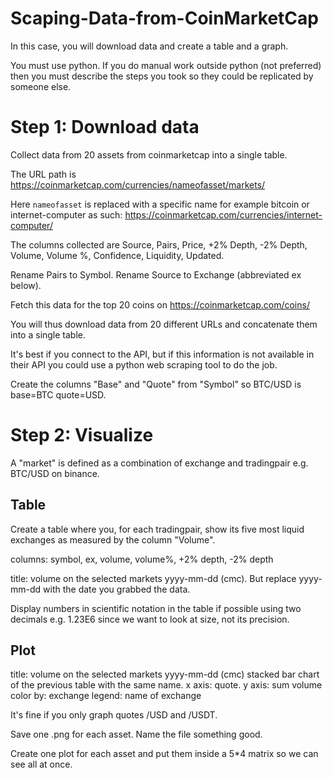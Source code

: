 # Scaping-Data-from-CoinMarketCap

In this case, you will download data and create a table and a graph.

You must use python. If you do manual work outside python (not preferred) then you must describe the steps you took so they could be replicated by someone else.

# Step 1: Download data

Collect data from 20 assets from coinmarketcap into a single table.

The URL path is
https://coinmarketcap.com/currencies/nameofasset/markets/

Here `nameofasset` is replaced with a specific name for example bitcoin or internet-computer as such: https://coinmarketcap.com/currencies/internet-computer/

The columns collected are Source, Pairs, Price, +2% Depth, -2% Depth, Volume, Volume %, Confidence, Liquidity, Updated.

Rename Pairs to Symbol. Rename Source to Exchange (abbreviated ex below).

Fetch this data for the top 20 coins on https://coinmarketcap.com/coins/

You will thus download data from 20 different URLs and concatenate them into a single table.

It's best if you connect to the API, but if this information is not available in their API you could use a python web scraping tool to do the job.

Create the columns "Base" and "Quote" from "Symbol" so BTC/USD is base=BTC quote=USD.

# Step 2: Visualize

A "market" is defined as a combination of exchange and tradingpair e.g. BTC/USD on binance.

## Table

Create a table where you, for each tradingpair, show its five most liquid exchanges as measured by the column "Volume".

columns: symbol, ex, volume, volume%, +2% depth, -2% depth

title: volume on the selected markets yyyy-mm-dd (cmc).
But replace yyyy-mm-dd with the date you grabbed the data.

Display numbers in scientific notation in the table if possible using two decimals e.g. 1.23E6 since we want to look at size, not its precision.

## Plot

title: volume on the selected markets yyyy-mm-dd (cmc)
stacked bar chart of the previous table with the same name.
x axis: quote.
y axis: sum volume
color by: exchange
legend: name of exchange

It's fine if you only graph quotes /USD and /USDT.

Save one .png for each asset. Name the file something good.

Create one plot for each asset and put them inside a 5*4 matrix so we can see all at once.
